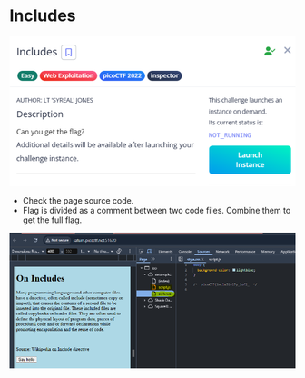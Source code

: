 # Includes


![image.png](image.png)

- Check the page source code.
- Flag is divided as a comment between two code files. Combine them to get the full flag.

![image.png](image%201.png)

